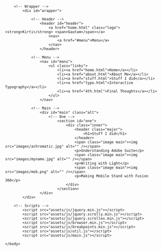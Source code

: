 <!DOCTYPE HTML>
<!--
	Forty by HTML5 UP
	html5up.net | @ajlkn
	Free for personal and commercial use under the CCA 3.0 license (html5up.net/license)
-->
<html>
	<head>
		<title>Kirti Gautam | Stuff I did</title>
		<meta charset="utf-8" />
		<meta name="viewport" content="width=device-width, initial-scale=1, user-scalable=no" />
		<link rel="stylesheet" href="assets/css/main.css" />
		<noscript><link rel="stylesheet" href="assets/css/noscript.css" /></noscript>
	</head>
	<body class="is-preload">

		<!-- Wrapper -->
			<div id="wrapper">

				<!-- Header -->
					<header id="header">
						<a href="home.html" class="logo"><strong>Kirti</strong> <span>Gautam</span></a>
						<nav>
							<a href="#menu">Menu</a>
						</nav>
					</header>

				<!-- Menu -->
					<nav id="menu">
						<ul class="links">
							<li><a href="home.html">Home</a></li>
							<li><a href="about.html">About Me</a></li>
							<li><a href="stuff.html">Stuff I did</a></li>
							<li><a href="typo.html">Interactive Typography</a></li>
							<li><a href="4th.html">Final Thoughts</a></li>
						</ul>
					</nav>

				<!-- Main -->
					<div id="main" class="alt">
						<!-- One -->
							<section id="one">
								<div class="inner">
									<header class="major">
										<h1>Stuff I did</h1>
									</header>
									<span class="image main"><img src="images/achromatic.jpg" alt="" /></span>
									<p>Understanding Adobe Suite</p>
									<span class="image main"><img src="images/myname.jpg" alt="" /></span>
									<p>Writing with Light</p>
									<span class="image main"><img src="images/mob.png" alt="" /></span>
									<p>Making Mobile Stand with Fusion 360</p>
								</div>
							</section>
					</div>
			</div>

		<!-- Scripts -->
			<script src="assets/js/jquery.min.js"></script>
			<script src="assets/js/jquery.scrolly.min.js"></script>
			<script src="assets/js/jquery.scrollex.min.js"></script>
			<script src="assets/js/browser.min.js"></script>
			<script src="assets/js/breakpoints.min.js"></script>
			<script src="assets/js/util.js"></script>
			<script src="assets/js/main.js"></script>

	</body>
</html>
